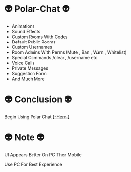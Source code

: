 # 👽 Polar-Chat 👽

* Animations
* Sound Effects
* Custom Rooms With Codes
* Default Public Rooms
* Custom Usernames
* Room Admins With Perms (Mute , Ban , Warn , Whitelist)
* Special Commands /clear , /username etc.
* Voice Calls
* Private Messages
* Suggestion Form
* And Much More

# 👽 Conclusion 👽
Begin Using Polar Chat [[-Here-]](https://polar-chatty.polar-69.repl.co/)

# 👽 Note 👽
UI Appears Better On PC Then Mobile

Use PC For Best Experience
